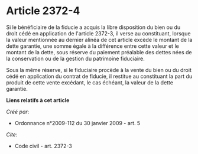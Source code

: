 # Article 2372-4

Si le bénéficiaire de la fiducie a acquis la libre disposition du bien ou du droit cédé en application de l'article 2372-3,
il verse au constituant, lorsque la valeur mentionnée au dernier alinéa de cet article excède le montant de la dette
garantie, une somme égale à la différence entre cette valeur et le montant de la dette, sous réserve du paiement préalable
des dettes nées de la conservation ou de la gestion du patrimoine fiduciaire.

Sous la même réserve, si le fiduciaire procède à la vente du bien ou du droit cédé en application du contrat de fiducie, il
restitue au constituant la part du produit de cette vente excédant, le cas échéant, la valeur de la dette garantie.

**Liens relatifs à cet article**

_Créé par_:

  - Ordonnance n°2009-112 du 30 janvier 2009 - art. 5

_Cite_:

  - Code civil - art. 2372-3
